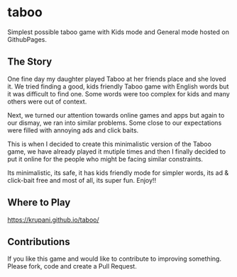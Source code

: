 # taboo
Simplest possible taboo game with Kids mode and General mode hosted on GithubPages. 

## The Story
One fine day my daughter played Taboo at her friends place and she loved it. We tried finding a good, kids friendly Taboo game with English words but it was difficult to find one. Some words were too complex for kids and many others were out of context.   

Next, we turned our attention towards online games and apps but again to our dismay, we ran into similar problems. Some close to our expectations were filled with annoying ads and click baits.    

This is when I decided to create this minimalistic version of the Taboo game, we have already played it mutiple times and then I finally decided to put it online for the people who might be facing similar constraints.    

Its minimalistic, its safe, it has kids friendly mode for simpler words, its ad & click-bait free and most of all, its super fun. Enjoy!! 


## Where to Play

https://krupani.github.io/taboo/     


## Contributions
If you like this game and would like to contribute to improving something. Please fork, code and create a Pull Request. 
